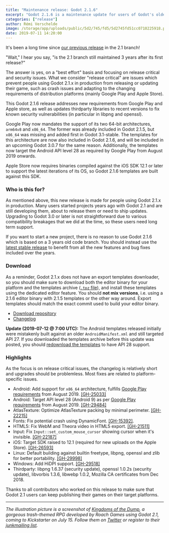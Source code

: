 ```yaml
---
title: "Maintenance release: Godot 2.1.6"
excerpt: "Godot 2.1.6 is a maintenance update for users of Godot's older 2.1 stable branch. It fixes a few platform-specific bugs, and updates Android and iOS export templates to match new requirements of Google Play and the Apple Store."
categories: ["release"]
author: Rémi Verschelde
image: /storage/app/uploads/public/5d2/745/fd5/5d2745fd51cc0710225918.png
date: 2019-07-11 14:20:00
---
```


It's been a long time since [our previous release](/article/maintenance-release-godot-2-1-5) in the 2.1 branch!

"Wait," I hear you say, "is the 2.1 branch still maintained 3 years after its first release?"

The answer is yes, on a "best effort" basis and focusing on release critical and security issues. What we consider "release critical" are issues which prevent people using Godot 2.1.x in production from releasing or updating their game, such as crash issues and adapting to the changing requirements of distribution platforms (mainly Google Play and Apple Store).

This Godot 2.1.6 release addresses new requirements from Google Play and Apple store, as well as updates thirdparty libraries to recent versions to fix known security vulnerabilities (in particular in libpng and openssl).

Google Play now mandates the support of its two 64-bit architectures, `arm64v8` and `x86_64`. The former was already included in Godot 2.1.5, but `x86_64` was missing and added first in Godot 3.1-stable. The templates for this architecture are now also included in Godot 2.1.6, and will be included in an upcoming Godot 3.0.7 for the same reason. Additionally, the templates now target the Android API level 28 as required by Google Play from August 2019 onwards.

Apple Store now requires binaries compiled against the iOS SDK 12.1 or later to support the latest iterations of its OS, so Godot 2.1.6 templates are built against this SDK.

### Who is this for?

As mentioned above, this new release is made for people using Godot 2.1.x in production. Many users started projects years ago with Godot 2.1 and are still developing them, about to release them or need to ship updates. Upgrading to Godot 3.0 or later is not straightforward due to various compatibility breakages that we did at the time, so these users need long term support.

If you want to start a new project, there is no reason to use Godot 2.1.6 which is based on a 3 years old code branch. You should instead use the [latest stable release](/download) to benefit from all the new features and bug fixes included over the years.

### Download

As a reminder, Godot 2.1.x does not have an export templates downloader, so you should make sure to download both the editor binary for your platform and the templates archive ([`.tpz` file](https://download.tuxfamily.org/godotengine/2.1.6/Godot_v2.1.6-stable_export_templates.tpz)), and install these templates using the dedicated editor feature. You should **not mix versions**, i.e. using a 2.1.6 editor binary with 2.1.5 templates or the other way around. Export templates should match the exact commit used to build your editor binary.

- [Download repository](https://github.com/godotengine/godot-builds/releases/2.1.6-stable)
- [Changelog](https://github.com/godotengine/godot-builds/releases/download/2.1.6-stable/Godot_v2.1.6-stable_changelog.txt)

**Update (2019-07-12 @ 7:00 UTC):** The Android templates released initially were mistakenly built against an older `AndroidManifest.xml` and still targeted API 27. If you downloaded the templates archive before this update was posted, you should [redownload the templates](https://github.com/godotengine/godot-builds/releases/download/2.1.6-stable/Godot_v2.1.6-stable_export_templates.tpz) to have API 28 support.

### Highlights

As the focus is on release critical issues, the changelog is relatively short and upgrades should be problemless. Most fixes are related to platform-specific issues.

- Android: Add support for `x86_64` architecture, fulfills [Google Play requirements](https://android-developers.googleblog.com/2017/12/improving-app-security-and-performance.html) from August 2019. [[GH-25033]](https://github.com/godotengine/godot/pull/25033)
- Android: Target API level 28 (Android 9) as per [Google Play requirements](https://android-developers.googleblog.com/2019/02/expanding-target-api-level-requirements.html) from August 2019. [[GH-29484]](https://github.com/godotengine/godot/issues/29484)
- AtlasTexture: Optimize AtlasTexture packing by minimal perimeter. [[GH-22215]](https://github.com/godotengine/godot/pull/22215)
- Fonts: Fix potential crash using DynamicFont. [[GH-15392]](https://github.com/godotengine/godot/issues/15392).
- HTML5: Fix WebM and Theora video in HTML5 export. [[GH-21511]](https://github.com/godotengine/godot/pull/21511)
- Input: Fix `Input::set_custom_mouse_cursor` showing cursor when it's invisible. [[GH-22187]](https://github.com/godotengine/godot/pull/22187)
- iOS: Target SDK raised to 12.1 (required for new uploads on the Apple Store). [[GH-26593]](https://github.com/godotengine/godot/issues/26593)
- Linux: Default building against builtin freetype, libpng, openssl and zlib for better portability. [[GH-29998]](https://github.com/godotengine/godot/pull/29998)
- Windows: Add HiDPI support. [[GH-29518]](https://github.com/godotengine/godot/issues/29518)
- Thirdparty: libpng 1.6.37 (security update), openssl 1.0.2s (security update), libvorbis 1.3.6, libwebp 1.0.2, Mozilla CA certificates from Dec 2018.

Thanks to all contributors who worked on this release to make sure that Godot 2.1 users can keep publishing their games on their target platforms.

-----

*The illustration picture is a screenshot of *[Kingdoms of the Dump](https://kingdomsofthedump.com)*, a gorgeous trash-themed RPG developed by Roach Games using Godot 2.1, coming to Kickstarter on July 15. Follow them on [Twitter](https://twitter.com/DumpKingdoms) or register to their [junkmailing list](https://kingdomsofthedump.com/#junk-section).*
